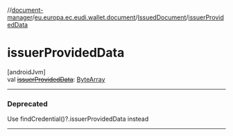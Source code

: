 //[document-manager](../../../index.md)/[eu.europa.ec.eudi.wallet.document](../index.md)/[IssuedDocument](index.md)/[issuerProvidedData](issuer-provided-data.md)

# issuerProvidedData

[androidJvm]\
val [~~issuerProvidedData~~](issuer-provided-data.md): [ByteArray](https://kotlinlang.org/api/latest/jvm/stdlib/kotlin-stdlib/kotlin/-byte-array/index.html)

---

### Deprecated

Use findCredential()?.issuerProvidedData instead

---
